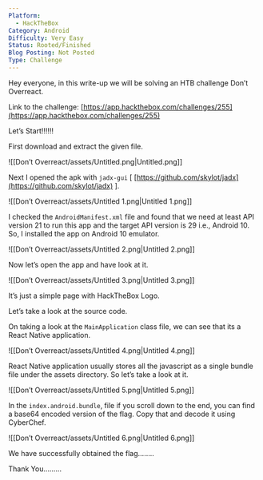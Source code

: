 ```yaml
---
Platform:
  - HackTheBox
Category: Android
Difficulty: Very Easy
Status: Rooted/Finished
Blog Posting: Not Posted
Type: Challenge
---
```

Hey everyone, in this write-up we will be solving an HTB challenge Don’t Overreact.

Link to the challenge: [https://app.hackthebox.com/challenges/255](https://app.hackthebox.com/challenges/255)

  

Let’s Start!!!!!!

  

First download and extract the given file.

![[Don’t Overreact/assets/Untitled.png|Untitled.png]]

Next I opened the apk with `jadx-gui` [ [https://github.com/skylot/jadx](https://github.com/skylot/jadx) ].

![[Don’t Overreact/assets/Untitled 1.png|Untitled 1.png]]

I checked the `AndroidManifest.xml` file and found that we need at least API version 21 to run this app and the target API version is 29 i.e., Android 10. So, I installed the app on Android 10 emulator.

![[Don’t Overreact/assets/Untitled 2.png|Untitled 2.png]]

Now let’s open the app and have look at it.

![[Don’t Overreact/assets/Untitled 3.png|Untitled 3.png]]

It’s just a simple page with HackTheBox Logo.

Let’s take a look at the source code.

On taking a look at the `MainApplication` class file, we can see that its a React Native application.

![[Don’t Overreact/assets/Untitled 4.png|Untitled 4.png]]

React Native application usually stores all the javascript as a single bundle file under the assets directory. So let’s take a look at it.

![[Don’t Overreact/assets/Untitled 5.png|Untitled 5.png]]

In the `index.android.bundle`, file if you scroll down to the end, you can find a base64 encoded version of the flag. Copy that and decode it using CyberChef.

![[Don’t Overreact/assets/Untitled 6.png|Untitled 6.png]]

We have successfully obtained the flag……..

  

Thank You………